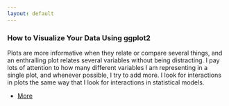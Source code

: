 ```yaml
---
layout: default
---
```


<!-- Section -->
<section>
<div class="posts">
		<article>
			<h3>How to Visualize Your Data Using ggplot2</h3>
			<p>Plots are more informative when they relate or compare several things, and an enthralling plot relates 				several variables without being distracting. I pay lots of attention to how many different variables I am 				representing in a single plot, and whenever possible, I try to add more. I look for interactions in plots the 				same way that I look for interactions in statistical models.</p>
			<ul class="actions">
				<li><a href="#" class="button">More</a></li>
			</ul>
		</article>
</section>   
